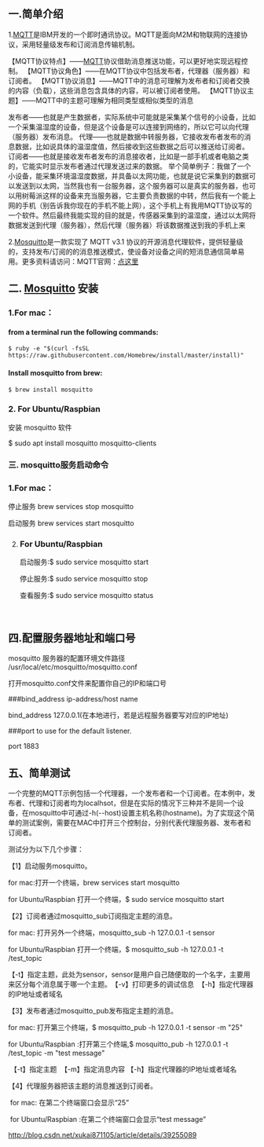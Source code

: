 

## 一.简单介绍

  1.[MQTT](http://mqtt.org/)是IBM开发的一个即时通讯协议。MQTT是面向M2M和物联网的连接协议，采用轻量级发布和订阅消息传输机制。 

【MQTT协议特点】——[MQTT](http://mqtt.org/)协议借助消息推送功能，可以更好地实现远程控制。
【MQTT协议角色】——在MQTT协议中包括发布者，代理器（服务器）和订阅者。
【MQTT协议消息】——MQTT中的消息可理解为发布者和订阅者交换的内容（负载），这些消息包含具体的内容，可以被订阅者使用。
【MQTT协议主题】——MQTT中的主题可理解为相同类型或相似类型的消息

发布者——也就是产生数据者，实际系统中可能就是采集某个信号的小设备，比如一个采集温湿度的设备，但是这个设备是可以连接到网络的，所以它可以向代理（服务器）发布消息。
代理——也就是数据中转服务器，它接收发布者发布的消息数据，比如说具体的温湿度值，然后接收到这些数据之后可以推送给订阅者。
订阅者——也就是接收发布者发布的消息接收者，比如是一部手机或者电脑之类的，它能实时显示发布者通过代理发送过来的数据。
举个简单例子：我做了一个小设备，能采集环境温湿度数据，并具备以太网功能，也就是说它采集到的数据可以发送到以太网，当然我也有一台服务器，这个服务器可以是真实的服务器，也可以用树莓派这样的设备来充当服务器，它主要负责数据的中转，然后我有一个能上网的手机（别告诉我你现在的手机不能上网），这个手机上有我用MQTT协议写的一个软件。然后最终我能实现的目的就是，传感器采集到的温湿度，通过以太网将数据发送到代理（服务器），然后代理（服务器）将该数据推送到我的手机上来

  2.[Mosquitto](http://mosquitto.org/)是一款实现了 MQTT v3.1 协议的开源消息代理软件，提供轻量级的，支持发布/订阅的的消息推送模式，使设备对设备之间的短消息通信简单易用。更多资料请访问：MQTT官网：[点这里](http://mqtt.org/)



## 二. [Mosquitto](http://mosquitto.org/) 安装

### 1.For mac：

#### from a terminal run the following commands:

`$ ruby -e "$(curl -fsSL https://raw.githubusercontent.com/Homebrew/install/master/install)"`

#### Install mosquitto from brew:

`$ brew install mosquitto`

### 2. For Ubuntu/Raspbian

安装 mosquitto  软件

$ sudo apt install mosquitto mosquitto-clients  

### 三. mosquitto服务启动命令

### 1.For mac：

停止服务  brew services stop mosquitto

启动服务  brew services start mosquitto

2. ### For Ubuntu/Raspbian

   启动服务:$ sudo service mosquitto start 

   停止服务:$ sudo service mosquitto stop 

   查看服务:$ sudo service mosquitto status

   ​

## 四.配置服务器地址和端口号

mosquitto 服务器的配置环境文件路径 /usr/local/etc/mosquitto/mosquitto.conf

打开mosquitto.conf文件来配置你自己的IP和端口号

 ###bind_address ip-address/host name

bind_address 127.0.0.1(在本地进行，若是远程服务器要写对应的IP地址)

 ###port to use for the default listener.

port 1883 

## 五、**简单测试**

​    一个完整的MQTT示例包括一个代理器，一个发布者和一个订阅者。在本例中，发布者、代理和订阅者均为localhsot，但是在实际的情况下三种并不是同一个设备，在mosquitto中可通过-h(--host)设置主机名称(hostname)。为了实现这个简单的测试案例，需要在MAC中打开三个控制台，分别代表代理服务器、发布者和订阅者。

测试分为以下几个步骤：

【1】启动服务mosquitto。

 for mac:打开一个终端，brew services start mosquitto

for Ubuntu/Raspbian 打开一个终端，$ sudo service mosquitto start 

【2】订阅者通过mosquitto_sub订阅指定主题的消息。

  for mac: 打开另外一个终端，mosquitto_sub -h 127.0.0.1 -t sensor

   for Ubuntu/Raspbian 打开一个终端，$ mosquitto_sub -h 127.0.0.1  -t /test_topic 

​    【-t】指定主题，此处为sensor，sensor是用户自己随便取的一个名字，主要用来区分每个消息属于哪一个主题。
​    【-v】打印更多的调试信息
​    【-h】指定代理器的IP地址或者域名

【3】发布者通过mosquitto_pub发布指定主题的消息。

  for mac: 打开第三个终端，$ mosquitto_pub -h 127.0.0.1 -t sensor -m "25"

  for Ubuntu/Raspbian :打开第三个终端,$ mosquitto_pub -h 127.0.0.1  -t /test_topic -m "test message"

​    【-t】指定主题
​    【-m】指定消息内容
​    【-h】指定代理器的IP地址或者域名

【4】代理服务器把该主题的消息推送到订阅者。

​    for mac: 在第二个终端窗口会显示“25”

​    for Ubuntu/Raspbian :在第二个终端窗口会显示“test message”

http://blog.csdn.net/xukai871105/article/details/39255089